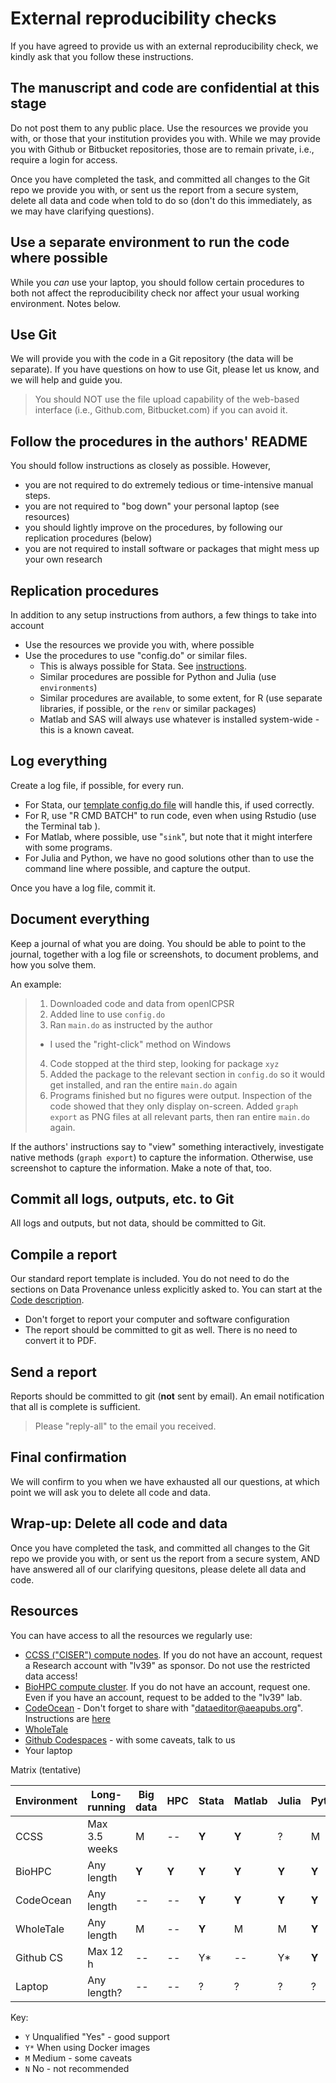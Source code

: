 # External reproducibility checks

If you have agreed to provide us with an external reproducibility check, we kindly ask that you follow these instructions.

## The manuscript and code are confidential at this stage

Do not post them to any public place. Use the resources we provide you with, or those that your institution provides you with. While we may provide you with Github or Bitbucket repositories, those are to remain private, i.e., require a login for access. 

Once you have completed the task, and committed all changes to the Git repo we provide you with, or sent us the report from a secure system, delete all data and code when told to do so (don't do this immediately, as we may have clarifying questions).

## Use a separate environment to run the code where possible

While you *can* use your laptop, you should follow certain procedures to both not affect the reproducibility check nor affect your usual working environment. Notes below.

## Use Git

We will provide you with the code in a Git repository (the data will be separate). If you have questions on how to use Git, please let us know, and we will help and guide you.

> You should NOT use the file upload capability of the web-based interface (i.e., Github.com, Bitbucket.com) if you can avoid it.

## Follow the procedures in the authors' README

You should follow instructions as closely as possible. However,

- you are not required to do extremely tedious or time-intensive manual steps.
- you are not required to "bog down" your personal laptop (see resources)
- you should lightly improve on the procedures, by following our replication procedures (below)
- you are not required to install software or packages that might mess up your own research

## Replication procedures

In addition to any setup instructions from authors, a few things to take into account

- Use the resources we provide you with, where possible
- Use the procedures to use "config.do" or similar files. 
  - This is always possible for Stata. See [instructions](https://labordynamicsinstitute.github.io/replicability-training-curriculum/stata-related-procedures.html#running-code-in-stata). 
  - Similar procedures are possible for Python and Julia (use `environments`)
  - Similar procedures are available, to some extent, for R (use separate libraries, if possible, or the `renv` or similar packages)
  - Matlab and SAS will always use whatever is installed system-wide - this is a known caveat.

## Log everything

Create a log file, if possible, for every run.

- For Stata, our [template config.do file](https://github.com/AEADataEditor/replication-template/blob/master/template-config.do) will handle this, if used correctly.
- For R, use "R CMD BATCH" to run code, even when using Rstudio (use the Terminal tab ).
- For Matlab, where possible, use "`sink`", but note that it might interfere with some programs.
- For Julia and Python, we have no good solutions other than to use the command line where possible, and capture the output.

Once you have a log file, commit it.

## Document everything

Keep a journal of what you are doing. You should be able to point to the journal, together with a log file or screenshots, to document problems, and how you solve them. 

An example:

>
> 1. Downloaded code and data from openICPSR
> 2. Added line to use `config.do`
> 3. Ran `main.do`  as instructed by the author
>   - I used the "right-click" method on Windows
> 4. Code stopped at the third step, looking for package `xyz`
> 5. Added the package to the relevant section in `config.do` so it would get installed, and ran the entire `main.do` again
> 6. Programs finished but no figures were output. Inspection of the code showed that they only display on-screen. Added `graph export` as PNG files at all relevant parts, then ran entire `main.do` again.

If the authors' instructions say to "view" something interactively, investigate native methods (`graph export`) to capture the information. Otherwise, use screenshot to capture the information. Make a note of that, too.

## Commit all logs, outputs, etc. to Git

All logs and outputs, but not data, should be committed to Git. 

## Compile a report

Our standard report template is included. You do not need to do the sections on Data Provenance unless explicitly asked to. You can start at the [Code description](https://github.com/AEADataEditor/replication-template/blob/a530d6d5a906646e015ca62fdd78a774dd793e7a/REPLICATION.md?plain=1#L162).

- Don't forget to report your computer and software configuration
- The report should be committed to git as well. There is no need to convert it to PDF.

## Send a report

Reports should be committed to git (**not** sent by email). An email notification that all is complete is sufficient. 

> Please "reply-all" to the email you received.

## Final confirmation

We will confirm to you when we have exhausted all our questions, at which point we will ask you to delete all code and data.

## Wrap-up: Delete all code and data

Once you have completed the task, and committed all changes to the Git repo we provide you with, or sent us the report from a secure system, AND have answered all of our clarifying quesitons, please delete all data and code. 


## Resources

You can have access to all the resources we regularly use:

- [CCSS ("CISER") compute nodes](https://ciser.cornell.edu/computing/computing-help/how-to-login/). If you do not have an account, request a Research account with "lv39" as sponsor. Do not use the restricted data access!
- [BioHPC compute cluster](https://biohpc.cornell.edu/lab/lab.aspx). If you do not have an account, request one. Even if you have an account, request to be added to the "lv39" lab.
- [CodeOcean](https://www.codeocean.com) - Don't forget to share with "dataeditor@aeapubs.org". Instructions are [here](https://labordynamicsinstitute.github.io/replicability-training-curriculum/access-to-computers.html#reproducibility-checks-in-codeocean)
- [WholeTale](https://labordynamicsinstitute.github.io/replicability-training-curriculum/access-to-computers.html#conducting-reproducibility-checks-on-wholetale)
- [Github Codespaces](https://github.com/codespaces) - with some caveats, talk to us
- Your laptop 

Matrix (tentative)

| Environment | Long-running | Big data | HPC |Stata | Matlab | Julia | Python | R | Docker |
|------------|--------------|----------|----|-------|--------|-------|--------|---|---|
| CCSS   | Max 3.5 weeks | M | -- | **Y** | **Y** | ? | M | M | -- |
| BioHPC | Any length    | **Y** | **Y** | **Y** | **Y** | **Y** | **Y** | **Y** | **Y** |
| CodeOcean| Any length  | -- | -- | **Y** | **Y** | **Y** | **Y** | **Y** | -- |
| WholeTale| Any length  | M | -- | **Y** | M | M | **Y** | **Y** | -- |
| Github CS| Max 12 h    | -- | -- | Y*| -- | Y*| **Y** | Y*| **Y** |
| Laptop   | Any length? | -- | -- | ? | ? | ? | ? | ? | ? |

Key:
- `Y` Unqualified "Yes" - good support
- `Y*` When using Docker images
- `M` Medium - some caveats
- `N` No - not recommended
